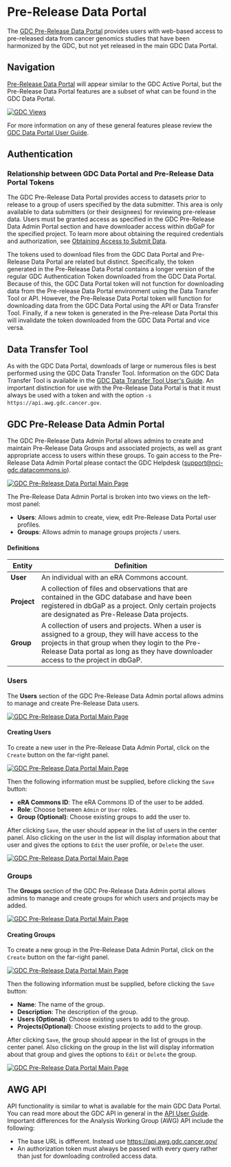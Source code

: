 # Pre-Release Data Portal

The [GDC Pre-Release Data Portal](https://portal.awg.gdc.cancer.gov/) provides users with web-based access to pre-released data from cancer genomics studies that have been harmonized by the GDC, but not yet released in the main GDC Data Portal.

## Navigation

[Pre-Release Data Portal](https://portal.awg.gdc.cancer.gov/) will appear similar to the GDC Active Portal, but the Pre-Release Data Portal features are a subset of what can be found in the GDC Data Portal.

[![GDC Views](images/AWG_Portal.png)](images/AWG_Portal.png "Click to see the full image.")

For more information on any of these general features please review the [GDC Data Portal User Guide](/Data_Portal/Users_Guide/getting_started/).

## Authentication

### Relationship between GDC Data Portal and Pre-Release Data Portal Tokens

The GDC Pre-Release Data Portal provides access to datasets prior to release to a group of users specified by the data submitter.  This area is only available to data submitters (or their designees) for reviewing pre-release data.  Users must be granted access as specified in the GDC Pre-Release Data Admin Portal section and have downloader access within dbGaP for the specified project. To learn more about obtaining the required credentials and authorization, see [Obtaining Access to Submit Data]( https://gdc.cancer.gov/submit-data/obtaining-access-submit-data).

The tokens used to download files from the GDC Data Portal and Pre-Release Data Portal are related but distinct. Specifically, the token generated in the Pre-Release Data Portal contains a longer version of the regular GDC Authentication Token downloaded from the GDC Data Portal. Because of this, the GDC Data Portal token will not function for downloading data from the Pre-release Data Portal environment using the Data Transfer Tool or API. However, the Pre-Release Data Portal token will function for downloading data from the GDC Data Portal using the API or Data Transfer Tool. Finally, if a new token is generated in the Pre-release Data Portal this will invalidate the token downloaded from the GDC Data Portal and vice versa.  

## Data Transfer Tool

As with the GDC Data Portal, downloads of large or numerous files is best performed using the GDC Data Transfer Tool.  Information on the GDC Data Transfer Tool is available in the [GDC Data Transfer Tool User's Guide](https://docs.gdc.cancer.gov/Data_Transfer_Tool/Users_Guide/Getting_Started/).  An important distinction for use with the Pre-Release Data Portal is that it must always be used with a token and with the option `-s https://api.awg.gdc.cancer.gov`.

## GDC Pre-Release Data Admin Portal

The GDC Pre-Release Data Admin Portal allows admins to create and maintain Pre-Release Data Groups and associated projects, as well as grant appropriate access to users within these groups. To gain access to the Pre-Release Data Admin Portal please contact the GDC Helpdesk (support@nci-gdc.datacommons.io).

[![GDC Pre-Release Data Portal Main Page](images/AWG_Admin.png)](images/AWG_Admin.png "Click to see the full image.")

The Pre-Release Data Admin Portal is broken into two views on the left-most panel:

* __Users__: Allows admin to create, view, edit Pre-Release Data Portal user profiles.
* __Groups__: Allows admin to manage groups projects / users.

#### Definitions

| Entity | Definition |
|---|---|
| __User__  | An individual with an eRA Commons account. |
| __Project__  | A collection of files and observations that are contained in the GDC database and have been registered in dbGaP as a project. Only certain projects are designated as Pre-Release Data projects.|
| __Group__  | A collection of users and projects.  When a user is assigned to a group, they will have access to the projects in that group when they login to the Pre-Release Data portal as long as they have downloader access to the project in dbGaP.|

### Users

The __Users__ section of the GDC Pre-Release Data Admin portal allows admins to manage and create Pre-Release Data users.

[![GDC Pre-Release Data Portal Main Page](images/AWG_Admin.png)](images/AWG_Admin.png "Click to see the full image.")

#### Creating Users

To create a new user in the Pre-Release Data Admin Portal, click on the `Create` button on the far-right panel.

[![GDC Pre-Release Data Portal Main Page](images/AWG_Admin_Create_User.png)](images/AWG_Admin_Create_User.png "Click to see the full image.")

Then the following information must be supplied, before clicking the `Save` button:

* __eRA Commons ID__: The eRA Commons ID of the user to be added.
* __Role__: Choose between `Admin` or `User` roles.
* __Group (Optional)__: Choose existing groups to add the user to.

After clicking `Save`, the user should appear in the list of users in the center panel.  Also clicking on the user in the list will display information about that user and gives the options to `Edit` the user profile, or `Delete` the user.

[![GDC Pre-Release Data Portal Main Page](images/AWG_Admin_New_User.png)](images/AWG_Admin_New_User.png "Click to see the full image.")

### Groups

The __Groups__ section of the GDC Pre-Release Data Admin portal allows admins to manage and create groups for which users and projects may be added.

[![GDC Pre-Release Data Portal Main Page](images/AWG_Admin_Group.png)](images/AWG_Admin_Group.png "Click to see the full image.")

#### Creating Groups

To create a new group in the Pre-Release Data Admin Portal, click on the `Create` button on the far-right panel.

[![GDC Pre-Release Data Portal Main Page](images/AWG_Admin_Groups_Add.png)](images/AWG_Admin_Groups_Add.png "Click to see the full image.")

Then the following information must be supplied, before clicking the `Save` button:

* __Name__: The name of the group.
* __Description__: The description of the group.
* __Users (Optional)__: Choose existing users to add to the group.
* __Projects(Optional)__: Choose existing projects to add to the group.

After clicking `Save`, the group should appear in the list of groups in the center panel.  Also clicking on the group in the list will display information about that group and gives the options to `Edit` or `Delete` the group.

[![GDC Pre-Release Data Portal Main Page](images/AWG_Admin_New_Group.png)](images/AWG_Admin_New_Group.png "Click to see the full image.")

## AWG API

API functionality is similar to what is available for the main GDC Data Portal.  You can read more about the GDC API in general in the [API User Guide](/API/Users_Guide/Getting_Started/).  Important differences for the Analysis Working Group (AWG) API include the following:

*  The base URL is different. Instead use https://api.awg.gdc.cancer.gov/
*  An authorization token must always be passed with every query rather than just for downloading controlled access data.
